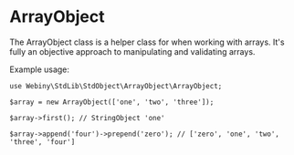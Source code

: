 ArrayObject
===========
The ArrayObject class is a helper class for when working with arrays.
It's fully an objective approach to manipulating and validating arrays.

Example usage:

    use Webiny\StdLib\StdObject\ArrayObject\ArrayObject;

    $array = new ArrayObject(['one', 'two', 'three']);

    $array->first(); // StringObject 'one'

    $array->append('four')->prepend('zero'); // ['zero', 'one', 'two', 'three', 'four']